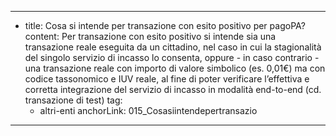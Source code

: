 ---
  - title: Cosa si intende per transazione con esito positivo per pagoPA?
    content: Per transazione con esito positivo si intende sia una transazione reale eseguita da un cittadino, nel caso in cui la stagionalità del singolo servizio di incasso lo consenta, oppure - in caso contrario - una transazione reale con importo di valore simbolico (es. 0,01€) ma con codice tassonomico e IUV reale, al fine di poter verificare l’effettiva e corretta integrazione del servizio di incasso in modalità end-to-end (cd. transazione di test)
    tag:
      - altri-enti
    anchorLink: 015_Cosasiintendepertransazio
---
